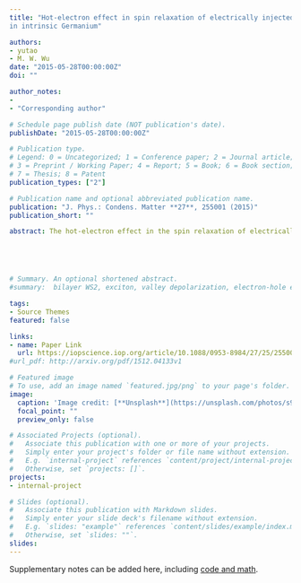 ```yaml
---
title: "Hot-electron effect in spin relaxation of electrically injected electrons
in intrinsic Germanium"

authors:
- yutao
- M. W. Wu
date: "2015-05-28T00:00:00Z"
doi: ""

author_notes:
- 
- "Corresponding author"

# Schedule page publish date (NOT publication's date).
publishDate: "2015-05-28T00:00:00Z"

# Publication type.
# Legend: 0 = Uncategorized; 1 = Conference paper; 2 = Journal article;
# 3 = Preprint / Working Paper; 4 = Report; 5 = Book; 6 = Book section;
# 7 = Thesis; 8 = Patent
publication_types: ["2"]

# Publication name and optional abbreviated publication name.
publication: "J. Phys.: Condens. Matter **27**, 255001 (2015)"
publication_short: ""

abstract: The hot-electron effect in the spin relaxation of electrically injected electrons in intrinsic germanium is investigated by the kinetic spin Bloch equations both analytically and numerically. It is shown that in the weak-electric-field regime with E lesssim 0.5 kV cm−1, our calculations have reasonable agreement with the recent transport experiment in the hot-electron spin-injection configuration (2013 Phys. Rev. Lett. 111 257204). We reveal that the spin relaxation is significantly enhanced at low temperature in the presence of weak electric field E lesssim 50 V cm−1, which originates from the obvious center-of-mass drift effect due to the weak electron–phonon interaction, whereas the hot-electron effect is demonstrated to be less important. This can explain the discrepancy between the experimental observation and the previous theoretical calculation (2012 Phys. Rev. B 86 085202), which deviates from the experimental results by about two orders of magnitude at low temperature. It is further shown that in the strong-electric-field regime with 0.5 lesssim E lesssim 2 kV cm−1, the spin relaxation is enhanced due to the hot-electron effect, whereas the drift effect is demonstrated to be marginal. Finally, we find that when 1.4 lesssim E lesssim 2 kV cm−1 which lies in the strong-electric-field regime, a small fraction of electrons (lesssim5%) can be driven from the L to Γ valley, and the spin relaxation rates are the same for the Γ and L valleys in the intrinsic sample without impurity. With the negligible influence of the spin dynamics in the Γ valley to the whole system, the spin dynamics in the L valley can be measured from the Γ valley by the standard direct optical transition method.





# Summary. An optional shortened abstract.
#summary:  bilayer WS2, exciton, valley depolarization, electron-hole exchange interactions.

tags:
- Source Themes
featured: false

links:
- name: Paper Link
  url: https://iopscience.iop.org/article/10.1088/0953-8984/27/25/255001/meta;jsessionid=71656A47BC6142CCF0B5EB22E0E2DF56.c3.iopscience.cld.iop.org
#url_pdf: http://arxiv.org/pdf/1512.04133v1

# Featured image
# To use, add an image named `featured.jpg/png` to your page's folder. 
image:
  caption: 'Image credit: [**Unsplash**](https://unsplash.com/photos/s9CC2SKySJM)'
  focal_point: ""
  preview_only: false

# Associated Projects (optional).
#   Associate this publication with one or more of your projects.
#   Simply enter your project's folder or file name without extension.
#   E.g. `internal-project` references `content/project/internal-project/index.md`.
#   Otherwise, set `projects: []`.
projects:
- internal-project

# Slides (optional).
#   Associate this publication with Markdown slides.
#   Simply enter your slide deck's filename without extension.
#   E.g. `slides: "example"` references `content/slides/example/index.md`.
#   Otherwise, set `slides: ""`.
slides:
---
```


Supplementary notes can be added here, including [code and math](https://sourcethemes.com/academic/docs/writing-markdown-latex/).
